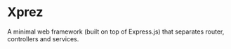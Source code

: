 # Xprez

A minimal web framework (built on top of Express.js) that separates router, controllers and services.
